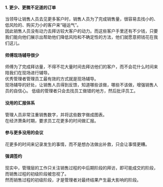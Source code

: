 #### 1. 更少、更微不足道的订单
当领导让销售人员去见更多客户时，销售人员为了完成销售量，很容易去找小的、低风险的、购买力小的客户来“碰运气”。    
因此销售人员没有动力去拜访较大客户的动力。而这些客户手里还有不少钱，只要我们能向他们展示出帮助他们降低风险和不确定性的方法，他们就愿意把钱花在我们这儿。    

#### 师傅现场辅导很少
师傅为了完成拜访量，不得不花大量时间去拜访他们的客户，而不会花什么时间来陪我们在现场进行辅导。    
优秀管理者管理员工最有效的方式就是现场辅导。   
现场辅导的好处，让销售人员得到反馈，知道哪些该做，哪些不该做，增强销售人员的自信心。  低级的管理者只会去找员工做错的地方，然后批评员工。   
    
#### 没用的汇报体系
管理人员非常注重销售数字，并将这些数字做成图表。      
在经济萧条时期，要求员工花更多的时间做汇报。
    
#### 参与更多没用的会议
花更多的时间来记录发生的事情，而不是想办法做出补救，只会让事情更糟。    
    
#### 强调签约
现实中，管理层的工作只关注销售过程的中后期阶段的拜访，即可能成交的阶段，而销售过程的初级阶段被忽视了。    
然而销售过程的初级阶段，才是管理者对最终结果产生最大影响的阶段。
